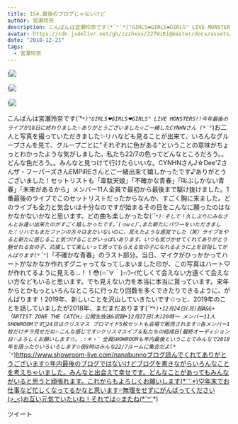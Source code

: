 ```yaml
---
title: 154.最後のブログじゃないけど
author: 宮瀬玲奈
description: こんばんは宮瀬玲奈です(*´°`*)"GIRLS❤GIRLS❤GIRLS" LIVE MONSTERS!!今年最後のライブが18日に終わりました✨ありがとうございました✩ご一緒したCYNHNさん (*´°`*)お二人と写真を撮っていただきました✨リハなども...
avatar: https://cdn.jsdelivr.net/gh/zzzhxxx/227WiKi@master/docs/assets/photo/avatar/reina.jpg
date: "2018-12-21"
tags:
  - 宮瀬玲奈
---
```


!![](https://cdn.jsdelivr.net/gh/zzzhxxx/227WiKi-image@master/blog-image/reina-2018-12-21_1.jpg)

!![](https://cdn.jsdelivr.net/gh/zzzhxxx/227WiKi-image@master/blog-image/reina-2018-12-21_2.jpg)

!![](https://cdn.jsdelivr.net/gh/zzzhxxx/227WiKi-image@master/blog-image/reina-2018-12-21_3.jpg)


こんばんは宮瀬玲奈です(*´°`*)"GIRLS❤GIRLS❤GIRLS" LIVE MONSTERS!!今年最後のライブが18日に終わりました✨ありがとうございました✩ご一緒したCYNHNさん (*´°`*)お二人と写真を撮っていただきました✨リハなども見ることが出来て、いろんなグループさんを見て、グループごとに"それぞれに色がある"ということの意味がちょっとわかったような気がしました。私たち22/7の色ってどんなところだろう。。どんな色だろう。。みんなと見つけて行けたらいいな。CYNHNさんJ☆Dee'Zさんザ・フーパーズさんEMPiREさんとご一緒出来て嬉しかったです♪ありがとうございました！セットリストも「韋駄天娘」「不確かな青春」「叫ぶしかない青春」「未来があるから」メンバー11人全員で最初から最後まで駆け抜けました。1番最後のライブでこのセットリストだったからなんか、すごく胸に来ました。どのライブも全力と気合いは十分なのですが始まるその日をこんなに願ったのはなかなかないかなと思います。どの曲も楽しかったな(*´˘`*)♡そして！久しぶりにみなさんとお逢い出来たのがすごく嬉しかったです｡ﾟ(っωｃ)ﾟ｡また新たにパワーをいただきました！リハでもまだファンの方々はまだいないのに、見えたような感覚でした（笑）ライブをやると新たに感じること気づけることがいっぱいあります。いつも気づかせてくれてありがとう魅せれる女の子、応援してて楽しいって思ってもらえる女の子になれるように上を目指してがんばります(*´°`*)「不確かな青春」のラスト部分。当日、マイクがひっかかってハートがなかなか作れずグニャってなってしまいました😔が、この写真はハート♡が作れてるように見える...！！😳(∩´∀｀)∩ﾜｰｲ忙しくて会えない方遠くて会えない方などもいると思います。でも見えない力を本当に本当に貰っています。来年からとかもっといろんなところに行ったり回数を多くできたりできるように、がんばります！2019年、新しいことを沢山していきたいです✩っと、2019年のことを話していましたが2018年、まだまだあります(*´꒳`*)•12月24日(月)超A&G+「ARTIST ZONE THE CATCH」公開生放送&収録•12月27日(木)20時〜 メンバー11人SHOWROOMです💓24日はクリスマス ブロマイド5枚セットも会場で販売されます✩各メンバー1枚だけチラ見せだね✨こんな感じです✩クリスマスイブ＆私たちの結成日(最終オーディション日✨よろしくお願いします☆。.:＊・゜全員SHOWROOMも年内最後ということでみんなで2018年を語ったりいろいろします✩夜8時はみんな22/7ルームに集合だよ(*´°`*)https://www.showroom-live.com/nanabunnoブログ読んでくれてありがとうございます✩年内最後のブログではないけどブログを書きながらいろんなことを考えちゃいました。みんなと出会えて幸せです。どんなことがあってもみんながいると思うと頑張れます。これからもよろしくお願いします(*´˘`*)♡年末でお仕事など忙しくなってるかなと思います💦無理をせずにがんばってください(>_<)お互い元気でいたいね！それでは✩またね(*´꒳`*)


ツイート



